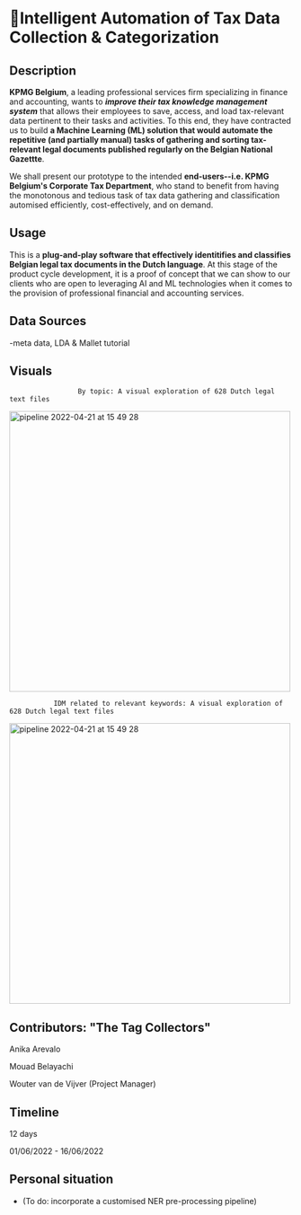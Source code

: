 # 🚀Intelligent Automation of Tax Data Collection & Categorization

## Description ##
**KPMG Belgium**, a leading professional services firm specializing in finance and accounting, wants to ***improve their tax knowledge management system*** that allows their employees to save, access, and load tax-relevant data pertinent to their tasks and activities. To this end, they have contracted us to build **a Machine Learning (ML) solution that would automate the repetitive (and partially manual) tasks of gathering and sorting tax-relevant legal documents published regularly on the Belgian National Gazettte**. 

We shall present our prototype to the intended **end-users--i.e. KPMG Belgium's Corporate Tax Department**, who stand to benefit from having the monotonous and tedious task of tax data gathering and classification automised efficiently, cost-effectively, and on demand.

## Usage ##
This is a **plug-and-play software that effectively identitifies and classifies Belgian legal tax documents in the Dutch language**. At this stage of the product cycle development, it is a proof of concept that we can show to our clients who are open to leveraging AI and ML technologies when it comes to the provision of professional financial and accounting services. 

## Data Sources ##

-meta data, LDA & Mallet tutorial

## Visuals ##

                     By topic: A visual exploration of 628 Dutch legal text files
<img width="500" alt="pipeline 2022-04-21 at 15 49 28" src="https://github.com/anikaarevalo/KPMG_NLP_project/blob/a8a2f82a2500325b1e8c13e5d315910a5ea8d59b/assets/628_files.jpg">




               IDM related to relevant keywords: A visual exploration of 628 Dutch legal text files
<img width="500" alt="pipeline 2022-04-21 at 15 49 28" src="https://github.com/anikaarevalo/KPMG_NLP_project/blob/a8a2f82a2500325b1e8c13e5d315910a5ea8d59b/assets/bubblenumber1.jpg">


## Contributors: "The Tag Collectors" ##

Anika Arevalo

Mouad Belayachi

Wouter van de Vijver (Project Manager)

## Timeline ##

12 days

01/06/2022 - 16/06/2022

## Personal situation ##
- (To do: incorporate a customised NER pre-processing pipeline)
